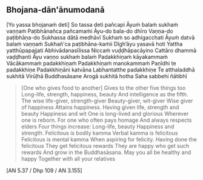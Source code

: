 ## Bhojana-dān'ānumodanā<a id="bhojana-dananumodana"></a>

[Yo yassa bhojanaṁ deti]
So tassa deti pañcapi
Āyuṁ balaṁ sukhaṁ vaṇṇaṁ
Paṭibhānañca pañcamaṁi
Āyu-do bala-do dhīro
Vaṇṇa-do paṭibhāṇa-do
Sukhassa dātā medhāvī
Sukhaṁ so adhigacchati
Āyuṁ datvā balaṁ vaṇṇaṁ
Sukhañ'ca paṭibhāna-kaṁii
Dīgh’āyu yasavā hoti
Yattha yatthūpapajjati
Abhivādanasīlissa
Niccaṁ vuḍḍhāpacāyino
Cattāro dhammā vaḍḍhanti
Āyu vaṇṇo sukhaṁ balaṁ
Padakkhiṇaṁ kāyakammaṁ
Vācākammaṁ padakkhiṇaṁ
Padakkhiṇaṁ manokammaṁ
Paṇīdhi te padakkhiṇe
Padakkhiṇāni katvāna
Labhantatthe padakkhiṇe
Te atthaladdhā sukhitā
Virūḷhā Buddhasāsane
Arogā sukhitā hotha
Saha sabbehi ñātibhī

<div class="english">

> [One who gives food to another]
> Gives to the other five things too
> Long-life, strength, happiness, beauty
> And intelligence as the fifth.
> The wise life-giver, strength-giver
> Beauty-giver, wit-giver
> Wise giver of happiness
> Attains happiness.
> Having given life, strength and beauty
> Happiness and wit
> One is long-lived and glorious
> Wherever one is reborn.
> For one who often pays homage
> And always respects elders
> Four things increase:
> Long-life, beauty
> Happiness and strength.
> Felicitous is bodily kamma
> Verbal kamma is felicitous
> Felicitous is mental kamma
> When aspiring for felicity.
> Having done the felicitous
> They get felicitous rewards
> They are happy who get such rewards
> And grow in the Buddhasāsana.
> May you all be healthy and happy
> Together with all your relatives

</div>

[AN 5.37 / Dhp 109 / AN 3.155]
